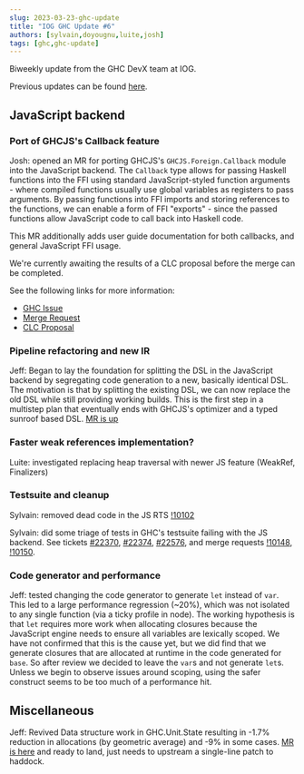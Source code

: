 ```yaml
---
slug: 2023-03-23-ghc-update
title: "IOG GHC Update #6"
authors: [sylvain,doyougnu,luite,josh]
tags: [ghc,ghc-update]
---
```


Biweekly update from the GHC DevX team at IOG.

Previous updates can be found [here](https://engineering.iog.io/tags/ghc-update).

## JavaScript backend

### Port of GHCJS's Callback feature

Josh: opened an MR for porting GHCJS's `GHCJS.Foreign.Callback` module into the JavaScript backend.
The `Callback` type allows for passing Haskell functions into the FFI using standard JavaScript-styled
function arguments - where compiled functions usually use global variables as registers to pass arguments.
By passing functions into FFI imports and storing references to the functions, we can enable a form
of FFI "exports" - since the passed functions allow JavaScript code to call back into Haskell code.

This MR additionally adds user guide documentation for both callbacks, and general JavaScript FFI usage.

We're currently awaiting the results of a CLC proposal before the merge can be completed.

See the following links for more information:
* [GHC Issue](https://gitlab.haskell.org/ghc/ghc/-/issues/23126)
* [Merge Request](https://gitlab.haskell.org/ghc/ghc/-/merge_requests/10128)
* [CLC Proposal](https://github.com/haskell/core-libraries-committee/issues/150)

### Pipeline refactoring and new IR

Jeff: Began to lay the foundation for splitting the DSL in the JavaScript backend by segregating code generation to a new, basically identical DSL. The motivation is that by splitting the existing DSL, we can now replace the old DSL while still providing working builds. This is the first step in a multistep plan that eventually ends with GHCJS's optimizer and a typed sunroof based DSL. [MR is up](https://gitlab.haskell.org/ghc/ghc/-/merge_requests/10142)

### Faster weak references implementation?

Luite: investigated replacing heap traversal with newer JS feature (WeakRef, Finalizers)

### Testsuite and cleanup

Sylvain: removed dead code in the JS RTS [!10102](ttps://gitlab.haskell.org/ghc/ghc/-/merge_requests/10102)

Sylvain: did some triage of tests in GHC's testsuite failing with the JS backend. See tickets [#22370](https://gitlab.haskell.org/ghc/ghc/-/issues/22370), [#22374](https://gitlab.haskell.org/ghc/ghc/-/issues/22374), [#22576](https://gitlab.haskell.org/ghc/ghc/-/issues/22576), and merge requests [!10148](https://gitlab.haskell.org/ghc/ghc/-/merge_requests/10148), [!10150](https://gitlab.haskell.org/ghc/ghc/-/merge_requests/10150).

### Code generator and performance

Jeff: tested changing the code generator to generate `let` instead of `var`. This led to a large performance regression (~20%), which was not isolated to any single function (via a ticky profile in node). The working hypothesis is that `let` requires more work when allocating closures because the JavaScript engine needs to ensure all variables are lexically scoped. We have not confirmed that this is the cause yet, but we did find that we generate closures that are allocated at runtime in the code generated for `base`. So after review we decided to leave the `var`s and not generate `let`s. Unless we begin to observe issues around scoping, using the safer construct seems to be too much of a performance hit.

## Miscellaneous

Jeff: Revived Data structure work in GHC.Unit.State resulting in -1.7% reduction in allocations (by geometric average) and -9% in some cases. [MR is here](https://gitlab.haskell.org/ghc/ghc/-/merge_requests/9702) and ready to land, just needs to upstream a single-line patch to haddock.
